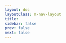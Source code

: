 ```yaml
---
layout: doc
layoutClass: m-nav-layout
title: 
sidebar: false
prev: false
next: false
---
```





<style src="/.vitepress/theme/style/nav.css"></style>

<script setup>
import { NAV_DATA } from '../../.vitepress/theme/utils/data.ts';
import Typewriter from '../../components/Typewriter.vue' ;
import MNavLinks from '../../components/MNavLinks.vue' 
</script>


# <Typewriter text="开发者的梦中情栈" :delay="200" type="neon" loop />

<MNavLinks v-for="{title, items} in NAV_DATA" :title="title" :items="items"/>
